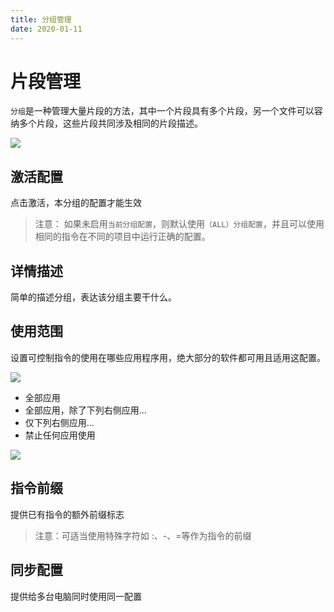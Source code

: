 ```yaml
---
title: 分组管理
date: 2020-01-11
---
```


# 片段管理

`分组`是一种管理大量片段的方法，其中一个片段具有多个片段，另一个文件可以容纳多个片段，这些片段共同涉及相同的片段描述。

![](https://s1.ax1x.com/2020/06/15/N9uIGF.png)

## 激活配置

点击激活，本分组的配置才能生效

> 注意： 如果未启用`当前分组配置`，则默认使用`（ALL）分组配置`，并且可以使用相同的指令在不同的项目中运行正确的配置。

## 详情描述

简单的描述分组，表达该分组主要干什么。

## 使用范围

设置可控制指令的使用在哪些应用程序用，绝大部分的软件都可用且适用这配置。

![](https://s1.ax1x.com/2020/06/15/N9uo24.png)

- 全部应用
- 全部应用，除了下列右侧应用...
- 仅下列右侧应用...
- 禁止任何应用使用

![](https://s1.ax1x.com/2020/06/15/N9u5PU.png)

## 指令前缀

提供已有指令的额外前缀标志

> 注意：可适当使用特殊字符如 :、-、=等作为指令的前缀

## 同步配置

提供给多台电脑同时使用同一配置